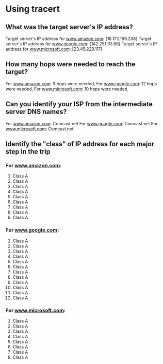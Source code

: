 # Using tracert

## What was the target server's IP address?
Target server's IP address for www.amazon.com: [18.172.169.208]
Target server's IP address for www.google.com: [142.251.33.68]
Target server's IP address for www.microsoft.com: [23.45.229.117]

## How many hops were needed to reach the target?
For www.amazon.com: 9 hops were needed,
For www.google.com: 12 hops were needed,
For www.microsoft.com: 10 hops were needed,

## Can you identify your ISP from the intermediate server DNS names?
For www.amazon.com: Comcast.net
For www.google.com: Comcast.net
For www.microsoft.com: Comcast.net

## Identify the "class" of IP address for each major step in the trip
### For www.amazon.com: 
1. Class A
2. Class A
3. Class A
4. Class A
5. Class A
6. Class A
7. Class A
8. Class A
9. Class A

### For www.google.com: 
1. Class A
2. Class A
3. Class A
4. Class A
5. Class A
6. Class A
7. Class A
8. Class A
9. Class A
10. Class A
11. Class A
12. Class A

### For www.microsoft.com: 
1. Class A
2. Class A
3. Class A
4. Class A
5. Class A
6. Class A
7. Class A
8. Class A
